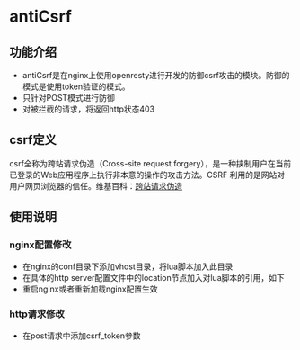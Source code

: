 # antiCsrf
## 功能介绍
* antiCsrf是在nginx上使用openresty进行开发的防御csrf攻击的模块。防御的模式是使用token验证的模式。
* 只针对POST模式进行防御
* 对被拦截的请求，将返回http状态403

## csrf定义
csrf全称为跨站请求伪造（Cross-site request forgery），是一种挟制用户在当前已登录的Web应用程序上执行非本意的操作的攻击方法。CSRF 利用的是网站对用户网页浏览器的信任。维基百科：[跨站请求伪造](https://zh.wikipedia.org/wiki/%E8%B7%A8%E7%AB%99%E8%AF%B7%E6%B1%82%E4%BC%AA%E9%80%A0)  

## 使用说明
### nginx配置修改
* 在nginx的conf目录下添加vhost目录，将lua脚本加入此目录
* 在具体的http server配置文件中的location节点加入对lua脚本的引用，如下
* 重启nginx或者重新加载nginx配置生效

### http请求修改
* 在post请求中添加csrf_token参数

